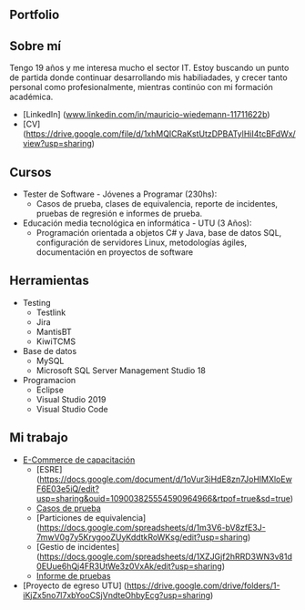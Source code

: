 ## Portfolio

## Sobre mí
Tengo 19 años y me interesa mucho el sector IT. Estoy buscando un punto de partida donde continuar desarrollando mis habiliadades, y crecer tanto personal como profesionalmente, mientras continúo con mi formación académica.
* [LinkedIn] (www.linkedin.com/in/mauricio-wiedemann-11711622b)
* [CV] (https://drive.google.com/file/d/1xhMQICRaKstUtzDPBATylHiI4tcBFdWx/view?usp=sharing)

## Cursos
* Tester de Software - Jóvenes a Programar (230hs):
  * Casos de prueba, clases de equivalencia, reporte de incidentes, pruebas de regresión e informes de prueba.
* Educación media tecnológica en informática - UTU (3 Años):
  * Programación orientada a objetos C# y Java, base de datos SQL, configuración de servidores Linux, metodologías ágiles, documentación en proyectos de software
  
## Herramientas
* Testing
  * Testlink
  * Jira
  * MantisBT
  * KiwiTCMS
* Base de datos
  * MySQL
  * Microsoft SQL Server Management Studio 18
* Programacion
  * Eclipse
  * Visual Studio 2019
  * Visual Studio Code
  
## Mi trabajo
* [E-Commerce de capacitación](https://japceibal.github.io/e-mercado-TESTING/index.html)
  * [ESRE] (https://docs.google.com/document/d/1oVur3iHdE8zn7JoHlMXloEwF6E03e5iQ/edit?usp=sharing&ouid=109003825554590964966&rtpof=true&sd=true)
  * [Casos de prueba](https://docs.google.com/spreadsheets/d/10wmoHpSb0YAnjFRbSs2GpJEmGuiue6Xs/edit?usp=sharing&ouid=109003825554590964966&rtpof=true&sd=true)
  * [Particiones de equivalencia] (https://docs.google.com/spreadsheets/d/1m3V6-bV8zfE3J-7mwV0g7y5KrygooZUyKddtkRoWKsg/edit?usp=sharing)
  * [Gestio de incidentes] (https://docs.google.com/spreadsheets/d/1XZJGjf2hRRD3WN3v81d0EUue6hQj4FR3UtWe3z0VxAk/edit?usp=sharing)
  * [Informe de pruebas](https://docs.google.com/document/d/15umD0RmSqWixjn-dllPrLrLbOhcIN40W/edit?usp=sharing&ouid=109003825554590964966&rtpof=true&sd=true)
* [Proyecto de egreso UTU] (https://drive.google.com/drive/folders/1-iKjZx5no7l7xbYooCSjVndteOhbyEcg?usp=sharing)
